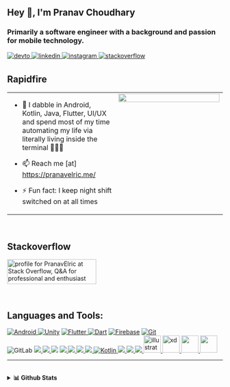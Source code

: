 

<!--
**pranavelric/pranavelric** is a ✨ _special_ ✨ repository because its `README.md` (this file) appears on your GitHub profile.
<link rel="stylesheet" href="https://cdn.jsdelivr.net/gh/devicons/devicon@v2.8.0/devicon.min.css">


Here are some ideas to get you started:

- 🔭 I’m currently working on ...
- 🌱 I’m currently learning ...
- 👯 I’m looking to collaborate on ...
- 🤔 I’m looking for help with ...
- 💬 Ask me about ...
- 📫 How to reach me: ...
- 😄 Pronouns: ...
- ⚡ Fun fact: ...
-->

## Hey 👋, I'm Pranav Choudhary 
### <div align="left">Primarily a software engineer with a background and passion for mobile technology.</div>  


<a href="https://dev.to/pranavelric" target="_blank">
<img src=https://img.shields.io/badge/dev.to-%2308090A.svg?&style=for-the-badge&logo=dev.to&logoColor=white alt=devto style="margin-bottom: 5px;" />
</a>
<a href="https://linkedin.com/in/pranav choudhary" target="_blank">
<img src=https://img.shields.io/badge/linkedin-%231E77B5.svg?&style=for-the-badge&logo=linkedin&logoColor=white alt=linkedin style="margin-bottom: 5px;" />
</a>
<a href="https://instagram.com/pranav.elric" target="_blank">
<img src=https://img.shields.io/badge/instagram-%23000000.svg?&style=for-the-badge&logo=instagram&logoColor=white alt=instagram style="margin-bottom: 5px;" />
</a>
<a href="https://stackoverflow.com/users/10224590/pranav-choudhary?tab=profile" target="_blank">
<img src=https://img.shields.io/badge/stackoverflow-%23F28032.svg?&style=for-the-badge&logo=stackoverflow&logoColor=white alt=stackoverflow style="margin-bottom: 5px;" />
</a>

  

<br/>  


## Rapidfire  
<table><tr><td valign="top" width="50%">
  
  
- 💬  I dabble in Android, Kotlin, Java, Flutter, UI/UX and spend most of my time automating my life via literally living inside the terminal 🤷🏻‍♂️

 - 📫  Reach me [at] https://pranavelric.me/

- ⚡ Fun fact: I keep night shift switched on at all times   


</td><td valign="top" width="50%">

<div align="center">
<img src="https://camo.githubusercontent.com/bb27b9c1df90df738e91a54665d3adb08f60583fad2f266ffbde14508e6dc918/68747470733a2f2f692e70696e696d672e636f6d2f6f726967696e616c732f65342f32362f37302f65343236373032656466383734623138316163656431653266613563366364652e676966" align="center" style="width: 100%" />
</div>  


</td></tr></table>  

<br/>






## Stackoverflow 
<a href="https://stackoverflow.com/users/10224590/pranavelric"><img src="https://stackoverflow.com/users/flair/10224590.png?theme=dark" width="208"  height="58" alt="profile for PranavElric at Stack Overflow, Q&amp;A for professional and enthusiast programmers" title="profile for PranavElric at Stack Overflow, Q&amp;A for professional and enthusiast programmers"></a>
  
<br>


## Languages and Tools:
<p align="left">
 <a href="https://developer.android.com" target="_blank"><img alt="Android" src="https://img.shields.io/badge/Android-3DDC84?style=for-the-badge&logo=android&logoColor=white" /> </a>
 <a href="https://unity.com/" target="_blank">	<img alt="Unity" src="https://img.shields.io/badge/unity-%23000000.svg?&style=for-the-badge&logo=unity&logoColor=white"/></a>
 <a href="https://flutter.dev" target="_blank"> <img alt="Flutter" src="https://img.shields.io/badge/Flutter-%2302569B.svg?&style=for-the-badge&logo=Flutter&logoColor=white" /> </a> 
 <a href="https://dart.dev" target="_blank">	<img alt="Dart" src="https://img.shields.io/badge/dart-%230175C2.svg?&style=for-the-badge&logo=dart&logoColor=white"/></a>
 <a href="https://firebase.google.com/" target="_blank"><img alt="Firebase" src="https://img.shields.io/badge/firebase-%23039BE5.svg?&style=for-the-badge&logo=firebase"/></a> 
 <a href="https://git-scm.com/" target="_blank"><img alt="Git" src="https://img.shields.io/badge/git-%23F05033.svg?&style=for-the-badge&logo=git&logoColor=white"/> </a> <br> 
<img alt="GitLab" src="https://img.shields.io/badge/gitlab-%23181717.svg?&style=for-the-badge&logo=gitlab&logoColor=white"/>
 <a href="https://www.w3schools.com/cpp/" target="_blank"> <img src="https://img.shields.io/badge/c++%20-%2300599C.svg?&style=for-the-badge&logo=c%2B%2B&ogoColor=white"/> </a>
 <a href="https://www.w3schools.com/cs/" target="_blank"> <img src="https://img.shields.io/badge/c%23%20-%23239120.svg?&style=for-the-badge&logo=c-sharp&logoColor=white"/> </a>
 <a href="https://www.w3schools.com/css/" target="_blank"><img src="https://img.shields.io/badge/css3%20-%231572B6.svg?&style=for-the-badge&logo=css3&logoColor=white"/></a> 
 <a href="https://www.djangoproject.com/" target="_blank"> <img src="https://img.shields.io/badge/django%20-%23092E20.svg?&style=for-the-badge&logo=django&logoColor=white"/> </a> 
<a href="https://www.w3.org/html/" target="_blank"> <img src="https://img.shields.io/badge/html5%20-%23E34F26.svg?&style=for-the-badge&logo=html5&logoColor=white"/> </a> 
 <a href="https://www.java.com" target="_blank"> <img src="https://img.shields.io/badge/java-%23ED8B00.svg?&style=for-the-badge&logo=java&logoColor=white"/> </a>
 <a href="https://developer.mozilla.org/en-US/docs/Web/JavaScript" target="_blank"> <img src="https://img.shields.io/badge/javascript%20-%23323330.svg?&style=for-the-badge&logo=javascript&logoColor=%23F7DF1E"/> </a>
 <a href="https://kotlinlang.org" target="_blank"><img alt="Kotlin" src="https://img.shields.io/badge/kotlin-%230095D5.svg?&style=for-the-badge&logo=kotlin&logoColor=white"/> </a> 
 <a href="https://www.mysql.com/" target="_blank"><img src="https://img.shields.io/badge/mysql-%2300f.svg?&style=for-the-badge&logo=mysql&logoColor=white"/> </a>
<a href="https://www.php.net" target="_blank"> <img src="https://img.shields.io/badge/php-%23777BB4.svg?&style=for-the-badge&logo=php&logoColor=white"/> </a> 
 <a href="https://www.python.org" target="_blank"><img src="https://img.shields.io/badge/python%20-%2314354C.svg?&style=for-the-badge&logo=python&logoColor=white"/> </a> 
 <a href="https://www.adobe.com/in/products/illustrator.html" target="_blank"> <img src="https://www.vectorlogo.zone/logos/adobe_illustrator/adobe_illustrator-icon.svg" alt="illustrator" width="40" height="40"/> </a>
<a href="https://www.adobe.com/products/xd.html" target="_blank"> <img src="https://cdn.worldvectorlogo.com/logos/adobe-xd.svg" alt="xd" width="40" height="40"/> </a> 
 <a href="https://www.photoshop.com/en" target="_blank"> <img src="https://cdn.worldvectorlogo.com/logos/adobe-photoshop-cs6.svg" width="40" height="40"/> </a>
   <a href="https://www.docker.com/" target="_blank"> <img src="https://img.shields.io/badge/Docker-2CA5E0?style=for-the-badge&logo=docker&logoColor=white"  height="40"/> </a>
 
  
  
</p>

<!--
## Github Stats  
-->
<hr>
<br>
<details>

  <summary><b>📊 Github Stats</b></summary>
<br>
 <p align="left"> <img src="https://komarev.com/ghpvc/?username=pranavelric&label=Profile%20views&color=0e75b6&style=flat" alt="pranavelric" /> </p>

<a href="https://github.com/ryo-ma/github-profile-trophy"><img src="https://github-profile-trophy.vercel.app/?username=pranavelric&theme=dracula&no-frame=true&column=7&margin-w=10" alt="pranavelric"  /></a> 

 
 <img src="https://github-readme-stats.vercel.app/api?username=pranavelric&show_icons=true&count_private=true&hide_border=true&theme=vue&hide_border=true&count_private=true&bg_color=050505&title_color=00DCA8&text_color=FDFCFF" />

<br>

<img src="https://github-readme-stats.vercel.app/api/top-langs/?username=pranavelric&hide_border=true&show_icons=true&theme=vue&hide_border=true&count_private=true&bg_color=050505&title_color=00DCA8&text_color=FDFCFF&exclude_repo=Survival-Game,Chess,ShootingGame,Box-Runner" />  

[![GitHub Streak](http://github-readme-streak-stats.herokuapp.com?user=pranavelric&theme=vision-friendly-dark&hide_border=true&ring=00dca8&stroke=ffffff&currStreakNum=00dca8&sideNums=ffffff&sideLabels=b4fdec&currStreakLabel=27ddbf&fire=a6f2e0&background=050505)](https://github.com/DenverCoder1/github-readme-streak-stats)

</details>




